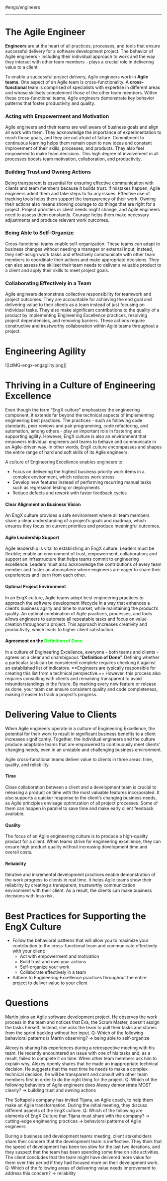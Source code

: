 #engx/engineers 

---

# The Agile Engineer

**Engineers** are at the heart of all practices, processes, and tools that ensure successful delivery for a software development project. The behavior of Agile engineers - including their individual approach to work and the way they interact with other team members - plays a crucial role in delivering value to a client.

To enable a successful project delivery, Agile engineers work in **Agile teams**. One aspect of an Agile team is cross-functionality. 
A **cross-functional** team is comprised of specialists with expertise in different areas and whose skillsets complement those of the other team members.
Within these cross-functional teams, Agile engineers demonstrate key behavior patterns that foster productivity and quality.

### Acting with Empowerment and Motivation

Agile engineers and their teams are well aware of business goals and align all work with them. They acknowledge the importance of experimentation to reach those goals, and they are not afraid of failure. Commitment to continuous learning helps them remain open to new ideas and constant improvement of their skills, processes, and products.
They also feel empowered to make team decisions. This high degree of involvement in all processes boosts team motivation, collaboration, and productivity.

### Building Trust and Owning Actions

Being transparent is essential for ensuring effective communication with clients and team members because it builds trust. If mistakes happen, Agile engineers admit them and take steps to fix any issues. Effective use of tracking tools helps them support the transparency of their work. Owning their actions also means showing courage to do things that are right for a project. Project priorities or client needs might change, and Agile engineers need to assess them constantly. Courage helps them make necessary adjustments and produce relevant work outcomes.

### Being Able to Self-Organize

Cross-functional teams enable self-organization. These teams can adapt to business changes without needing a manager or external input; instead, they self-assign work tasks and effectively communicate with other team members to coordinate their actions and make appropriate decisions. They can also assess the skillset their team needs to deliver a valuable product to a client and apply their skills to meet project goals.

### Collaborating Effectively in a Team

Agile engineers demonstrate collective responsibility for teamwork and project outcomes.
They are accountable for achieving the end goal and delivering value to their clients as a team instead of just focusing on individual tasks. They also make significant contributions to the quality of a product by implementing Engineering Excellence practices, resolving project dependencies, and removing barriers.
These actions require constructive and trustworthy collaboration within Agile teams throughout a project.

# Engineering Agility

![[zIMG-engx-engagility.png]]

# Thriving in a Culture of Engineering Excellence

Even though the term “EngX culture” emphasizes the engineering component, it extends far beyond the technical aspects of implementing engineering best practices. The practices - such as following code standards, peer reviews and pair programming, code refactoring, and automation, among others - play an important role in fostering and supporting agility. However, EngX culture is also an environment that empowers individual engineers and teams to behave and communicate in an Agile-driven way. In other words, EngX culture encompasses and shapes the entire range of hard and soft skills of its Agile engineers.

A culture of Engineering Excellence enables engineers to:
- Focus on delivering the highest business priority work items in a complex environment, which reduces work stress
- Develop new features instead of performing recurring manual tasks such as regression testing or deployments
- Reduce defects and rework with faster feedback cycles

#### Clear Alignment on Business Vision

An EngX culture provides a safe environment where all team members share a clear understanding of a project’s goals and roadmap, which ensures they focus on current priorities and produce meaningful outcomes.

#### Agile Leadership Support

Agile leadership is vital to establishing an EngX culture. Leaders must be flexible; enable an environment of trust, empowerment, collaboration; and support an infrastructure that helps teams commit to engineering excellence. Leaders must also acknowledge the contributions of every team member and foster an atmosphere where engineers are eager to share their experiences and learn from each other.

#### Optimal Project Environment

In an EngX culture, Agile teams adopt best engineering practices to approach the software development lifecycle in a way that enhances a client’s business agility and time to market, while maintaining the product’s quality.
An optimal combination of Agile practices, processes, and tools allows engineers to automate all repeatable tasks and focus on value creation throughout a project. This approach increases creativity and productivity, which leads to higher client satisfaction.

#### Agreement on the <span style="color:lime;">Definition of Done</span>

In a culture of Engineering Excellence, everyone - both teams and clients - agrees on a clear and unambiguous “**Definition of Done**”. Defining whether a particular task can be considered complete requires checking it against an established list of indicators. ==Engineers are typically responsible for creating this list from a technical perspective.== However, this process also requires consulting with clients and remaining transparent to avoid misunderstandings in the future.
By marking every new feature or release as done, your team can ensure consistent quality and code completeness, making it easier to track a project’s progress.

# Delivering Value to Clients

When Agile engineers operate in a culture of Engineering Excellence, the potential for their work to result in significant business benefits to a client increases significantly. Together, the individual engineers and the culture produce adaptable teams that are empowered to continuously meet clients’ changing needs, even in an unstable and challenging business environment.

Agile cross-functional teams deliver value to clients in three areas: time, quality, and reliability.

#### Time

Close collaboration between a client and a development team is crucial to releasing a product on time with the most valuable features incorporated. It also supports a quicker response to the client’s changing business needs, as Agile principles envisage optimization of all project processes. Some of them can happen in parallel to save time and make early client feedback available.

#### Quality

The focus of an Agile engineering culture is to produce a high-quality product for a client. When teams strive for engineering excellence, they can ensure high product quality without increasing development time and overall costs.

#### Reliability

Iterative and incremental development practices enable demonstration of the work progress to clients in real time. It helps Agile teams show their reliability by creating a transparent, trustworthy communication environment with their client. As a result, the clients can make business decisions with less risk.

# Best Practices for Supporting the EngX Culture

- Follow the behavioral patterns that will allow you to maximize your contribution to the cross-functional team and communicate effectively with your client:
    - Act with empowerment and motivation
    - Build trust and own your actions
    - Self-organize your work
    - Collaborate effectively in a team
- Adhere to Engineering Excellence practices throughout the entire project to deliver value to your client

# Questions

Martin joins an Agile software development project. He observes the work process in the team and notices that Eva, the Scrum Master, doesn’t assign the tasks herself. Instead, she asks the team to pull their tasks and stories from the sprint backlog without her input.
Q: Which of the following behavioral patterns is Martin observing?
-> being able to self-organize

Alexey is sharing his experiences during a retrospective meeting with his team. He recently encountered an issue with one of his tasks and, as a result, failed to complete it on time. When other team members ask him to explain why, Alexey openly shares that he made an inappropriate technical decision. He suggests that the next time he needs to make a complex technical decision, he will be transparent and consult with other team members first in order to do the right thing for the project.
Q: Which of the following behaviors of Agile engineers does Alexey demonstrate MOST clearly?
-> building trust and owning actions

The Softapolis company has invited Tijana, an Agile coach, to help them make an Agile transformation. During the initial meeting, they discuss different aspects of the EngX culture.
Q: Which of the following are elements of EngX Culture that Tijana must share with the company?
-> cutting-edge engineering practices
-> behavioral patterns of Agile engineers

During a business and development teams meeting, client stakeholders share their concern that the development team is ineffective. They think that the speed of development has been too slow for the last two iterations, and they suspect that the team has been spending some time on side activities. The client concludes that the team might have delivered more value for them over this period if they had focused more on their development work.
Q: Which of the following areas of delivering value needs improvement to address this concern?
-> reliability